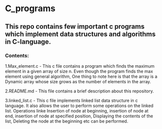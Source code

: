# C_programs
## This repo contains few important c programs which implement data structures and algorithms in C-language.
### Contents:
1.Max_element.c -
  This c file contains a program which finds the maximum element in a given array of size n. Even though the program finds the max element using general algorithm, One thing to note here is that the array is a Dynamic array whose size grows as the number of elements in the array.

2.README.md - 
  This file contains a brief description about this repository.


3.linked_list.c -
  This c file implements linked list data structure in c language. It also allows the user to perform some operations on the linked list. Operations linke Insertion of node at beginning, insertion of node at end, insertion of node at specified position, Displaying the contents of the list, Deleting the node at the beginning etc can be performed.

